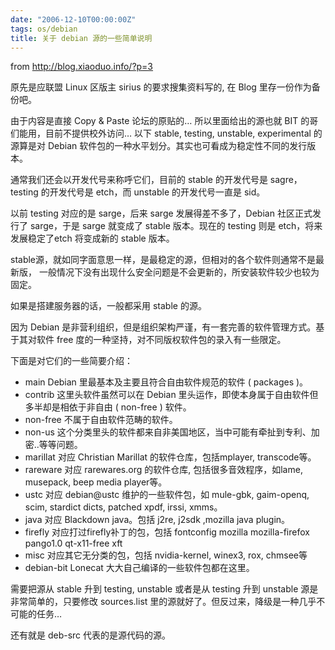 ```yaml
---
date: "2006-12-10T00:00:00Z"
tags: os/debian
title: 关于 debian 源的一些简单说明
---
```


from http://blog.xiaoduo.info/?p=3

原先是应联盟 Linux 区版主 sirius 的要求搜集资料写的, 在 Blog 里存一份作为备份吧。

由于内容是直接 Copy & Paste 论坛的原贴的… 所以里面给出的源也就 BIT 的哥们能用，目前不提供校外访问…
以下 stable, testing, unstable, experimental 的源算是对 Debian 软件包的一种水平划分。其实也可看成为稳定性不同的发行版本。

通常我们还会以开发代号来称呼它们，目前的 stable 的开发代号是 sagre， testing 的开发代号是 etch，而 unstable 的开发代号一直是 sid。

以前 testing 对应的是 sarge，后来 sarge 发展得差不多了，Debian 社区正式发行了 sarge，于是 sarge 就变成了 stable 版本。现在的 testing 则是 etch，将来发展稳定了etch 将变成新的 stable 版本。

stable源，就如同字面意思一样，是最稳定的源，但相对的各个软件则通常不是最新版， 一般情况下没有出现什么安全问题是不会更新的，所安装软件较少也较为固定。

如果是搭建服务器的话，一般都采用 stable 的源。

因为 Debian 是非营利组织，但是组织架构严谨，有一套完善的软件管理方式。基于其对软件 free 度的一种坚持，对不同版权软件包的录入有一些限定。

下面是对它们的一些简要介绍：

- main
  Debian 里最基本及主要且符合自由软件规范的软件 ( packages )。
- contrib
  这里头软件虽然可以在 Debian 里头运作，即使本身属于自由软件但多半却是相依于非自由 ( non-free ) 软件。
- non-free
  不属于自由软件范畴的软件。
- non-us
  这个分类里头的软件都来自非美国地区，当中可能有牵扯到专利、加密..等等问题。
- marillat
  对应 Christian Marillat 的软件仓库，包括mplayer, transcode等。
- rareware
  对应 rarewares.org 的软件仓库, 包括很多音效程序，如lame, musepack, beep media player等。
- ustc
  对应 debian@ustc 维护的一些软件包，如 mule-gbk, gaim-openq, scim, stardict dicts, patched xpdf, irssi, xmms。
- java
  对应 Blackdown java。包括 j2re, j2sdk ,mozilla java plugin。
- firefly
  对应打过firefly补丁的包，包括 fontconfig mozilla mozilla-firefox pango1.0 qt-x11-free xft
- misc
  对应其它无分类的包，包括 nvidia-kernel, winex3, rox, chmsee等
- debian-bit
  Lonecat 大大自己编译的一些软件包都在这里。

需要把源从 stable 升到 testing, unstable 或者是从 testing 升到 unstable 源是非常简单的，只要修改 sources.list 里的源就好了。但反过来，降级是一种几乎不可能的任务…

还有就是 deb-src 代表的是源代码的源。
